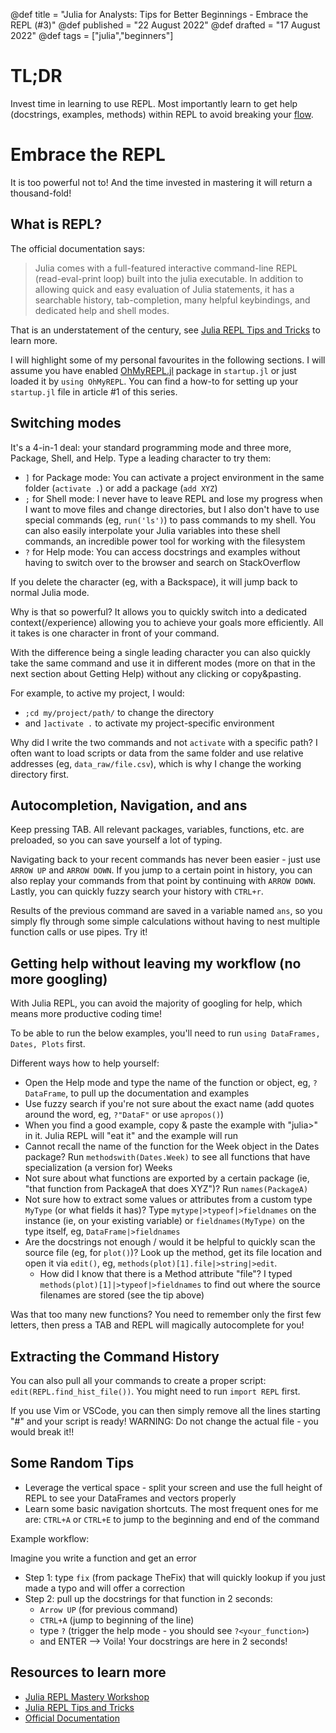 @def title = "Julia for Analysts: Tips for Better Beginnings - Embrace the REPL (#3)"
@def published = "22 August 2022"
@def drafted = "17 August 2022"
@def tags = ["julia","beginners"]

# TL;DR
Invest time in learning to use REPL. Most importantly learn to get help (docstrings, examples, methods) within REPL to avoid breaking your [flow](https://en.wikipedia.org/wiki/Flow_(psychology)).

# Embrace the REPL
It is too powerful not to! And the time invested in mastering it will return a thousand-fold!

## What is REPL?
The official documentation says:
> Julia comes with a full-featured interactive command-line REPL (read-eval-print loop) built into the julia executable. In addition to allowing quick and easy evaluation of Julia statements, it has a searchable history, tab-completion, many helpful keybindings, and dedicated help and shell modes.

That is an understatement of the century, see [Julia REPL Tips and Tricks](https://www.youtube.com/watch?v=EkgCENBFrAY) to learn more.

I will highlight some of my personal favourites in the following sections. I will assume you have enabled [OhMyREPL.jl](https://github.com/KristofferC/OhMyREPL.jl) package in `startup.jl` or just loaded it by `using OhMyREPL`. You can find a how-to for setting up your `startup.jl` file in article #1 of this series.

## Switching modes
It's a 4-in-1 deal: your standard programming mode and three more, Package, Shell, and Help. Type a leading character to try them:
- `]` for Package mode: You can activate a project environment in the same folder (`activate .`) or add a package (`add XYZ`)
- `;` for Shell mode: I never have to leave REPL and lose my progress when I want to move files and change directories, but I also don't have to use special commands (eg, `run('ls')`) to pass commands to my shell. You can also easily interpolate your Julia variables into these shell commands, an incredible power tool for working with the filesystem
- `?` for Help mode: You can access docstrings and examples without having to switch over to the browser and search on StackOverflow

If you delete the character (eg, with a Backspace), it will jump back to normal Julia mode.

Why is that so powerful? It allows you to quickly switch into a dedicated context(/experience) allowing you to achieve your goals more efficiently. All it takes is one character in front of your command.

With the difference being a single leading character you can also quickly take the same command and use it in different modes (more on that in the next section about Getting Help) without any clicking or copy&pasting.

For example, to active my project, I would:
- `;cd my/project/path/` to change the directory
- and `]activate .` to activate my project-specific environment

Why did I write the two commands and not `activate` with a specific path? I often want to load scripts or data from the same folder and use relative addresses (eg, `data_raw/file.csv`), which is why I change the working directory first.

## Autocompletion, Navigation, and ans
Keep pressing TAB. All relevant packages, variables, functions, etc. are preloaded, so you can save yourself a lot of typing.

Navigating back to your recent commands has never been easier - just use `ARROW UP` and `ARROW DOWN`. If you jump to a certain point in history, you can also replay your commands from that point by continuing with `ARROW DOWN`.
Lastly, you can quickly fuzzy search your history with `CTRL+r`.

Results of the previous command are saved in a variable named `ans`, so you simply fly through some simple calculations without having to nest multiple function calls or use pipes. Try it!

## Getting help without leaving my workflow (no more googling)
With Julia REPL, you can avoid the majority of googling for help, which means more productive coding time!

To be able to run the below examples, you'll need to run `using DataFrames, Dates, Plots` first.

Different ways how to help yourself:
- Open the Help mode and type the name of the function or object, eg, `?DataFrame`, to pull up the documentation and examples
- Use fuzzy search if you're not sure about the exact name (add quotes around the word, eg, `?"DataF"` or use `apropos()`)
- When you find a good example, copy & paste the example with "julia>" in it. Julia REPL will "eat it" and the example will run
- Cannot recall the name of the function for the Week object in the Dates package? Run `methodswith(Dates.Week)` to see all functions that have specialization (a version for) Weeks
- Not sure about what functions are exported by a certain package (ie, "that function from PackageA that does XYZ")? Run `names(PackageA)`
- Not sure how to extract some values or attributes from a custom type `MyType` (or what fields it has)? Type `mytype|>typeof|>fieldnames` on the instance (ie, on your existing variable) or `fieldnames(MyType)` on the type itself, eg, `DataFrame|>fieldnames`
- Are the docstrings not enough / would it be helpful to quickly scan the source file (eg, for `plot()`)? Look up the method, get its file location and open it via `edit()`, eg, `methods(plot)[1].file|>string|>edit`.
    - How did I know that there is a Method attribute "file"? I typed `methods(plot)[1]|>typeof|>fieldnames` to find out where the source filenames are stored (see the tip above)

Was that too many new functions? You need to remember only the first few letters, then press a TAB and REPL will magically autocomplete for you!

## Extracting the Command History
You can also pull all your commands to create a proper script: `edit(REPL.find_hist_file())`. You might need to run `import REPL` first.

If you use Vim or VSCode, you can then simply remove all the lines starting "#" and your script is ready! WARNING: Do not change the actual file - you would break it!!

## Some Random Tips
- Leverage the vertical space - split your screen and use the full height of REPL to see your DataFrames and vectors properly
- Learn some basic navigation shortcuts. The most frequent ones for me are: `CTRL+A` or `CTRL+E` to jump to the beginning and end of the command

Example workflow: 

Imagine you write a function and get an error
- Step 1: type `fix` (from package TheFix) that will quickly lookup if you just made a typo and will offer a correction
- Step 2: pull up the docstrings for that function in 2 seconds:
    - `Arrow UP` (for previous command)
    - `CTRL+A` (jump to beginning of the line)
    - type `?` (trigger the help mode - you should see `?<your_function>`)
    - and ENTER --> Voila! Your docstrings are here in 2 seconds!

## Resources to learn more
- [Julia REPL Mastery Workshop](https://www.youtube.com/watch?v=bHLXEUt5KLc)
- [Julia REPL Tips and Tricks](https://www.youtube.com/watch?v=EkgCENBFrAY)
- [Official Documentation](https://docs.julialang.org/en/v1/stdlib/REPL/)
